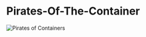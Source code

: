 # Pirates-Of-The-Container
![Pirates of Containers](https://github.com/Infinity-Castle/Pirates-Of-The-Container/assets/70505181/8a852e5f-81e0-4634-ab34-4b68d3aaabd9)
